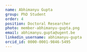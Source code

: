 ```yaml
---
name: Abhimanyu Gupta
group: PhD Student
order: 4
position: Doctoral Researcher
photo: member-abhimanyu-gupta.png
email: abhimanyu.gupta@ugent.be
linkedin_username: abhimanyu-gupta
orcid_id: 0000-0001-9846-5495
---
```

